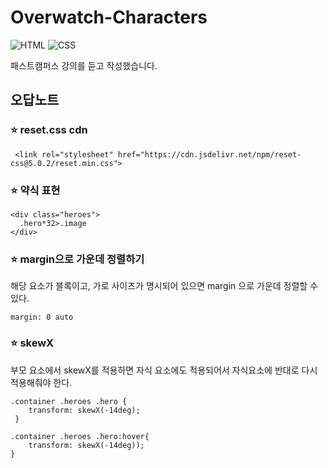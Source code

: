 # Overwatch-Characters
![HTML](https://img.shields.io/badge/HTML-239120?style=for-the-badge&logo=html5&logoColor=white)
![CSS](https://img.shields.io/badge/CSS-239120?&style=for-the-badge&logo=css3&logoColor=white)

패스트캠퍼스 강의를 듣고 작성했습니다.




## 오답노트
### :star: reset.css cdn
```
 <link rel="stylesheet" href="https://cdn.jsdelivr.net/npm/reset-css@5.0.2/reset.min.css">
```


### :star: 약식 표현
```
<div class="heroes">
  .hero*32>.image
</div>
```


### :star: margin으로 가운데 정렬하기

해당 요소가 블록이고, 가로 사이즈가 명시되어 있으면 margin 으로 가운데 정렬할 수 있다.
```
margin: 0 auto
```


### :star: skewX

부모 요소에서 skewX를 적용하면 자식 요소에도 적용되어서 자식요소에 반대로 다시 적용해줘야 한다.
```
.container .heroes .hero {
    transform: skewX(-14deg);
 }

.container .heroes .hero:hover{
    transform: skewX(-14deg));
}
```
